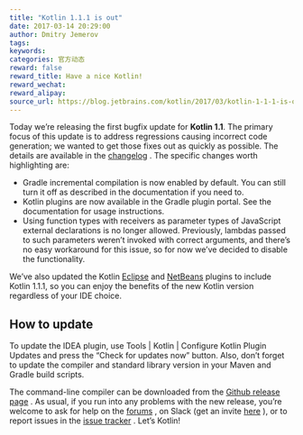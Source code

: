 ```yaml
---
title: "Kotlin 1.1.1 is out"
date: 2017-03-14 20:29:00
author: Dmitry Jemerov
tags:
keywords:
categories: 官方动态
reward: false
reward_title: Have a nice Kotlin!
reward_wechat:
reward_alipay:
source_url: https://blog.jetbrains.com/kotlin/2017/03/kotlin-1-1-1-is-out/
---
```


Today we’re releasing the first bugfix update for <strong>Kotlin 1.1</strong>. The primary focus of this update is to address regressions causing incorrect code generation; we wanted to get those fixes out as quickly as possible. The details are available in the  [changelog](https://github.com/JetBrains/kotlin/blob/1.1.1/ChangeLog.md) .
The specific changes worth highlighting are:

* Gradle incremental compilation is now enabled by default. You can still turn it off as described in the documentation if you need to.
* Kotlin plugins are now available in the Gradle plugin portal. See the documentation for usage instructions.
* Using function types with receivers as parameter types of JavaScript external declarations is no longer allowed. Previously, lambdas passed to such parameters weren’t invoked with correct arguments, and there’s no easy workaround for this issue, so for now we’ve decided to disable the functionality.

We’ve also updated the Kotlin  [Eclipse](https://marketplace.eclipse.org/content/kotlin-plugin-eclipse)  and  [NetBeans](http://plugins.netbeans.org/plugin/68590/kotlin)  plugins to include Kotlin 1.1.1, so you can enjoy the benefits of the new Kotlin version regardless of your IDE choice.
## How to update

To update the IDEA plugin, use Tools | Kotlin | Configure Kotlin Plugin Updates and press the “Check for updates now” button. Also, don’t forget to update the compiler and standard library version in your Maven and Gradle build scripts.<br/>

The command-line compiler can be downloaded from the  [Github release page](https://github.com/JetBrains/kotlin/releases/tag/v1.1.1) .
As usual, if you run into any problems with the new release, you’re welcome to ask for help on the  [forums](https://discuss.kotlinlang.org/) , on Slack (get an invite  [here](http://kotlinslackin.herokuapp.com/) ), or to report issues in the  [issue tracker](https://youtrack.jetbrains.com/issues/KT) .
Let’s Kotlin!
